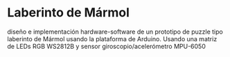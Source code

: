 # Laberinto de Mármol

diseño e implementación hardware-software de un prototipo de puzzle tipo
laberinto de Mármol usando la plataforma de Arduino. Usando una matriz de LEDs RGB WS2812B y sensor giroscopio/acelerómetro MPU-6050 
